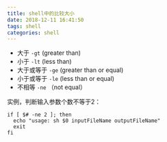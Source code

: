 ```yaml
---
title: shell中的比较大小
date: 2018-12-11 16:41:50
tags: shell
categories: shell
---
```


* 大于 `-gt` (greater than)
* 小于 `-lt` (less than)
* 大于或等于 `-ge` (greater than or equal)
* 小于或等于 `-le` (less than or equal)
* 不相等 `-ne` （not equal）

实例，判断输入参数个数不等于2：
```shell
if [ $# -ne 2 ]; then
  echo "usage: sh $0 inputFileName outputFileName"
  exit
fi
```

